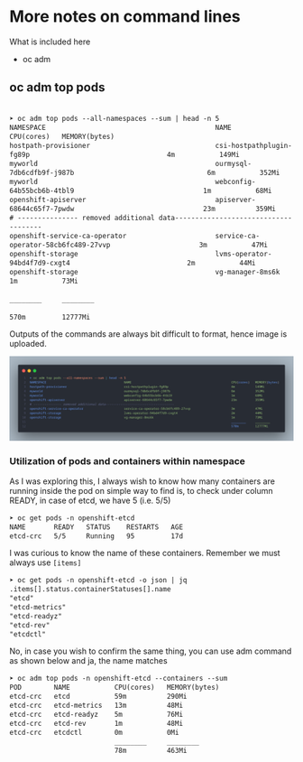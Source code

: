 # More notes on command lines

What is included here

- oc adm

## oc adm top pods

```shell

➤ oc adm top pods --all-namespaces --sum | head -n 5
NAMESPACE                                          NAME                                                      CPU(cores)   MEMORY(bytes)
hostpath-provisioner                               csi-hostpathplugin-fg89p                                  4m           149Mi
myworld                                            ourmysql-7db6cdfb9f-j987b                                 6m           352Mi
myworld                                            webconfig-64b55bcb6b-4tbl9                                1m           68Mi
openshift-apiserver                                apiserver-68644c65f7-7pwdw                                23m          359Mi
# --------------- removed additional data-------------------------------------
openshift-service-ca-operator                      service-ca-operator-58cb6fc489-27vvp                      3m           47Mi
openshift-storage                                  lvms-operator-94bd4f7d9-cxgt4                             2m           44Mi
openshift-storage                                  vg-manager-8ms6k                                          1m           73Mi
                                                                                                             ________     ________
                                                                                                             570m         12777Mi
```

Outputs of the commands are always bit difficult to format, hence image is uploaded.

![oc adm top pods](images/oc_adm_top_pods.png)

### Utilization of pods and containers within namespace

As I was exploring this, I always wish to know how many containers are running inside the pod
on simple way to find is, to check under column READY, in case of etcd, we have 5 (i.e. 5/5)

```shell
➤ oc get pods -n openshift-etcd
NAME       READY   STATUS    RESTARTS   AGE
etcd-crc   5/5     Running   95         17d
```

I was curious to know the name of these containers. Remember we must always use `[items]`

```shell
➤ oc get pods -n openshift-etcd -o json | jq .items[].status.containerStatuses[].name
"etcd"
"etcd-metrics"
"etcd-readyz"
"etcd-rev"
"etcdctl"
```

No, in case you wish to confirm the same thing, you can use adm command as shown below and ja, the name matches

```shell
➤ oc adm top pods -n openshift-etcd --containers --sum
POD        NAME           CPU(cores)   MEMORY(bytes)
etcd-crc   etcd           59m          290Mi
etcd-crc   etcd-metrics   13m          48Mi
etcd-crc   etcd-readyz    5m           76Mi
etcd-crc   etcd-rev       1m           48Mi
etcd-crc   etcdctl        0m           0Mi
                          ________     ________
                          78m          463Mi
```